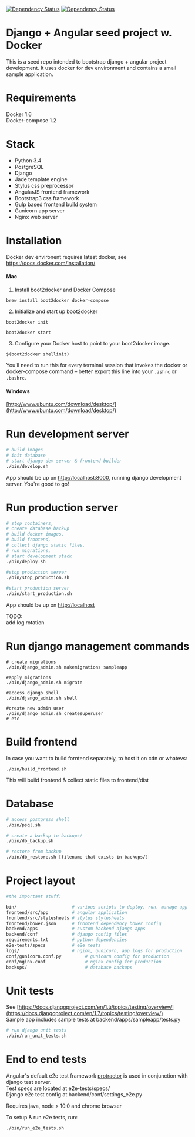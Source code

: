 [![Dependency Status](https://www.versioneye.com/user/projects/551d7c9c971f7847ca000010/badge.svg?style=flat)](https://www.versioneye.com/user/projects/551d7c9c971f7847ca000010)
[![Dependency Status](https://www.versioneye.com/user/projects/551d7ca6971f78433900000e/badge.svg?style=flat)](https://www.versioneye.com/user/projects/551d7ca6971f78433900000e)

Django + Angular seed project w. Docker
=====================================================
This is a seed repo intended to bootstrap django + angular project development. It uses docker for dev environment and contains a small sample application.

Requirements
=============
Docker 1.6  
Docker-compose 1.2

Stack
=============
* Python 3.4
* PostgreSQL
* Django
* Jade template engine
* Stylus css preprocessor
* AngularJS frontend framework
* Bootstrap3  css framework
* Gulp based frontend build system
* Gunicorn app server
* Nginx web server


Installation
=============

Docker dev environent requires latest docker, see https://docs.docker.com/installation/

#### Mac
1. Install boot2docker and Docker Compose
```
brew install boot2docker docker-compose
```
2. Initialize and start up boot2docker
```
boot2docker init
```
```
boot2docker start
```
3. Configure your Docker host to point to your boot2docker image.
```
$(boot2docker shellinit)
```
You’ll need to run this for every terminal session that invokes the docker or docker-compose command – better export this line into your `.zshrc` or `.bashrc`.

#### Windows
[http://www.ubuntu.com/download/desktop/](http://www.ubuntu.com/download/desktop/)

Run development server
=============

```sh
# build images
# init database
# start django dev server & frontend builder
./bin/develop.sh
```

App should be up on [http://localhost:8000](http://localhost:8000/), running django development server.  You're good to go!

Run production server
==============

```sh
# stop containers,
# create database backup
# build docker images,
# build frontend,
# collect django static files,
# run migrations,
# start development stack
./bin/deploy.sh

#stop production server
./bin/stop_production.sh

#start production server
./bin/start_production.sh
```
App should be up on [http://localhost](http://localhost/)  
  
TODO:  
add log rotation  

Run django management commands
==============
```
# create migrations
./bin/django_admin.sh makemigrations sampleapp 

#apply migrations
./bin/django_admin.sh migrate 

#access django shell
./bin/django_admin.sh shell 

#create new admin user
./bin/django_admin.sh createsuperuser 
# etc
```

Build frontend
==============
In case you want to build forntend separately, to host it on cdn or whatevs:   
```
./bin/build_frontend.sh
```
This will build frontend & collect static files to frontend/dist  

Database
===============
```sh
# access postgress shell
./bin/psql.sh

# create a backup to backups/
./bin/db_backup.sh

# restore from backup
./bin/db_restore.sh [filename that exists in backups/]
```

Project layout
===============

```sh
#the important stuff: 

bin/                     # various scripts to deploy, run, manage app
frontend/src/app         # angular application
frontend/src/stylesheets # stylus stylesheets
frontend/bower.json      # frontend dependency bower config
backend/apps             # custom backend django apps
backend/conf             # django config files
requirements.txt         # python dependencies
e2e-tests/specs          # e2e tests
logs/                    # nginx, gunicorn, app logs for production
conf/gunicorn.conf.py         # gunicorn config for production
conf/nginx.conf               # nginx config for production
backups/                      # database backups 
```


Unit tests
=================
See [https://docs.djangoproject.com/en/1.ū/topics/testing/overview/](https://docs.djangoproject.com/en/1.7/topics/testing/overview/)  
Sample app includes sample tests at backend/apps/sampleapp/tests.py

```sh
# run django unit tests
./bin/run_unit_tests.sh
```

End to end tests
=================

Angular's default e2e test framework [protractor](https://github.com/angular/protractor) is used in conjunction with django test server.  
Test specs are located at e2e-tests/specs/  
Django e2e test config at backend/conf/settings_e2e.py  

Requires java, node > 10.0 and chrome browser  

To setup & run e2e tests, run:  
```
./bin/run_e2e_tests.sh
```

